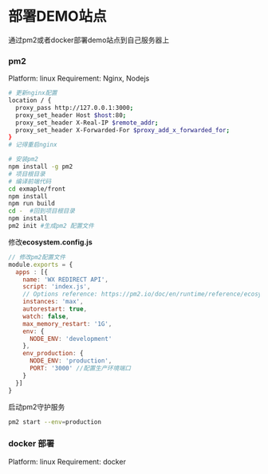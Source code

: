 # 部署DEMO站点
通过pm2或者docker部署demo站点到自己服务器上


### pm2
Platform: linux 
Requirement: Nginx, Nodejs
```bash
# 更新nginx配置
location / {
  proxy_pass http://127.0.0.1:3000;
  proxy_set_header Host $host:80;
  proxy_set_header X-Real-IP $remote_addr;
  proxy_set_header X-Forwarded-For $proxy_add_x_forwarded_for;
}
# 记得重启nginx
```
```bash
# 安装pm2
npm install -g pm2
# 项目根目录
# 编译前端代码
cd exmaple/front
npm install
npm run build
cd -  #回到项目根目录
npm install
pm2 init #生成pm2 配置文件
```
修改**ecosystem.config.js**
```js
// 修改pm2配置文件
module.exports = {
  apps : [{
    name: 'WX REDIRECT API',
    script: 'index.js',
    // Options reference: https://pm2.io/doc/en/runtime/reference/ecosystem-file/
    instances: 'max',
    autorestart: true,
    watch: false,
    max_memory_restart: '1G',
    env: {
      NODE_ENV: 'development'
    },
    env_production: {
      NODE_ENV: 'production',
      PORT: '3000' //配置生产环境端口
    }
  }]
}
```
启动pm2守护服务
```bash
pm2 start --env=production
```

### docker 部署
Platform: linux 
Requirement: docker
